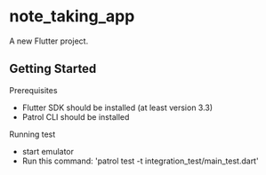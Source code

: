 # note_taking_app

A new Flutter project.

## Getting Started

Prerequisites
- Flutter SDK should be installed (at least version 3.3)
- Patrol CLI should be installed

Running test
- start emulator
- Run this command: 'patrol test -t integration_test/main_test.dart'
